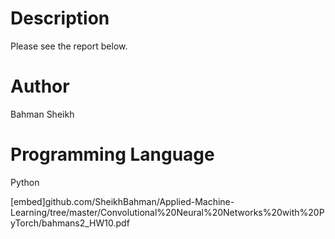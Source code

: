 # Description

Please see the report below.

# Author
Bahman Sheikh

# Programming Language
Python


[embed]github.com/SheikhBahman/Applied-Machine-Learning/tree/master/Convolutional%20Neural%20Networks%20with%20PyTorch/bahmans2_HW10.pdf


